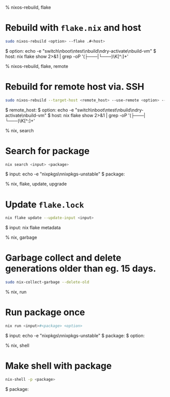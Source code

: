 % nixos-rebuild, flake
# Rebuild with `flake.nix` and host
```sh
sudo nixos-rebuild <option> --flake .#<host>
```
$ option: echo -e "switch\nboot\ntest\nbuild\ndry-activate\nbuild-vm"
$ host: nix flake show 2>&1 | grep -oP '(├───|└───)\K[^:]+'

% nixos-rebuild, flake, remote
# Rebuild for remote host via. SSH
```sh
sudo nixos-rebuild --target-host <remote_host> --use-remote <option> --flake .#<host>
```
$ remote_host:
$ option: echo -e "switch\nboot\ntest\nbuild\ndry-activate\nbuild-vm"
$ host: nix flake show 2>&1 | grep -oP '(├───|└───)\K[^:]+'

% nix, search
# Search for package
```sh
nix search <input> <package>
```
$ input: echo -e "nixpkgs\nnixpkgs-unstable"
$ package:

% nix, flake, update, upgrade
# Update `flake.lock`
```sh
nix flake update --update-input <input>
```
$ input: nix flake metadata

% nix, garbage
# Garbage collect and delete generations older than eg. 15 days.
```sh
sudo nix-collect-garbage --delete-old
```

% nix, run
# Run package once
```sh
nix run <input>#<package> <option>
```
$ input: echo -e "nixpkgs\nnixpkgs-unstable"
$ package:
$ option:

% nix, shell
# Make shell with package
```sh
nix-shell -p <package>
```
$ package:
